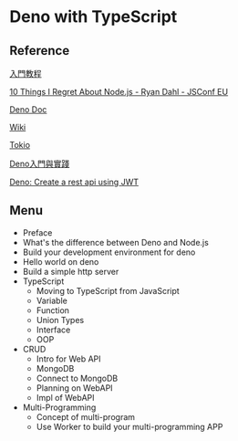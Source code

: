 # Deno with TypeScript 

## Reference
[入門教程](https://ts.xcatliu.com/basics/union-types.html)

[10 Things I Regret About Node.js - Ryan Dahl - JSConf EU](https://www.youtube.com/watch?v=M3BM9TB-8yA&vl=en)

[Deno Doc](https://doc.deno.land/https/github.com/denoland/deno/releases/latest/download/lib.deno.d.ts#Worker)

[Wiki](https://zh.wikipedia.org/wiki/Deno)

[Tokio](https://blog.techbridge.cc/2018/01/05/tokio-internal/)

[Deno入門與實踐](https://zhuanlan.zhihu.com/p/141832695)

[Deno: Create a rest api using JWT](https://levelup.gitconnected.com/deno-create-a-rest-api-using-jwt-5141fd5b1066)

## Menu
- Preface
- What's the difference between Deno and Node.js
- Build your development environment for deno
- Hello world on deno
- Build a simple http server
- TypeScript 
    - Moving to TypeScript from JavaScript 
    - Variable
    - Function
    - Union Types
    - Interface
    - OOP
- CRUD
    - Intro for Web API
    - MongoDB
    - Connect to MongoDB
    - Planning on WebAPI
    - Impl of WebAPI
- Multi-Programming
    - Concept of multi-program
    - Use Worker to build your multi-programming APP 
    

